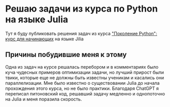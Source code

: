 # Решаю задачи из курса по Python на языке Julia
Тут я буду публиковать решения задач из курса ["Поколение Python": курс для начинающих](https://stepik.org/course/58852/syllabus) на языке Jilia

## Причины побудившие меня к этому
Одна из задач на курсе решалась перебором и в комментариях было куча чудесных примеров оптимизации задачи, но лучший прирост были твики, которые еще не должны быть известны ученикам и касались они параллелизации.
Мне было известно о существовании Julia до начала прохождения этого курса, но не было практики. Благодаря ChatGPT я переписал питоновский код, решавший задачу медленно и однопоточно на Julia и меня поразила скорость.


